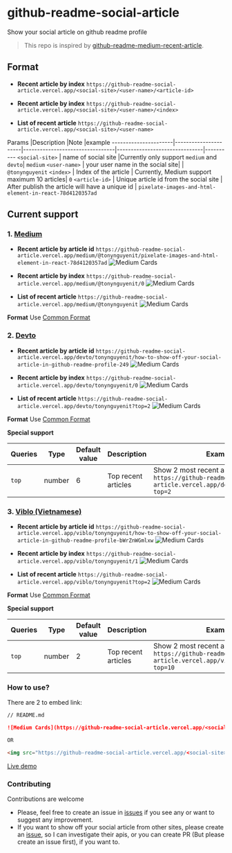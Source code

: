 # github-readme-social-article

Show your social article on github readme profile

> This repo is inspired by [github-readme-medium-recent-article](https://github.com/bxcodec/github-readme-medium-recent-article).

 ## Format
- **Recent article by index**
`https://github-readme-social-article.vercel.app/<social-site>/<user-name>/<article-id>`

- **Recent article by index**
`https://github-readme-social-article.vercel.app/<social-site>/<user-name>/<index>`

- **List of recent article**
`https://github-readme-social-article.vercel.app/<social-site>/<user-name>`

Params                |Description                      |Note                           |example
----------------------|----------------------|---------------------------------|-------------------------------|----------
`<social-site>`       | name of social site             |Currently only support `medium` and `devto`| `medium`
`<user-name>`         | your user name in the social site|                             | `@tonynguyenit`
`<index>`             | Index of the article         | Currently, Medium support maximum 10 articles| `0`
`<article-id>`        | Unique article id from the social site | After publish the article will have a unique id | `pixelate-images-and-html-element-in-react-78d4120357ad`

## Current support
### 1. [Medium](https://medium.com/)

- **Recent article by article id**
`https://github-readme-social-article.vercel.app/medium/@tonynguyenit/pixelate-images-and-html-element-in-react-78d4120357ad`
![Medium Cards](https://github-readme-social-article.vercel.app/medium/@tonynguyenit/pixelate-images-and-html-element-in-react-78d4120357ad)


- **Recent article by index**
`https://github-readme-social-article.vercel.app/medium/@tonynguyenit/0`
![Medium Cards](https://github-readme-social-article.vercel.app/medium/@tonynguyenit/0)

- **List of recent article**
`https://github-readme-social-article.vercel.app/medium/@tonynguyenit`
![Medium Cards](https://github-readme-social-article.vercel.app/medium/@tonynguyenit)

**Format**
Use [Common Format](#format)

### 2. [Devto](https://dev.to/)

- **Recent article by article id**
`https://github-readme-social-article.vercel.app/devto/tonynguyenit/how-to-show-off-your-social-article-in-github-readme-profile-249`
![Medium Cards](https://github-readme-social-article.vercel.app/devto/tonynguyenit/how-to-show-off-your-social-article-in-github-readme-profile-249)


- **Recent article by index**
`https://github-readme-social-article.vercel.app/devto/tonynguyenit/0`
![Medium Cards](https://github-readme-social-article.vercel.app/devto/tonynguyenit/0)

- **List of recent article**
`https://github-readme-social-article.vercel.app/devto/tonynguyenit?top=2`
![Medium Cards](https://github-readme-social-article.vercel.app/devto/tonynguyenit?top=2)

**Format**
Use [Common Format](#format)

**Special support**

Queries             | Type                 | Default value  | Description                    |Example
--------------------|----------------------|----------------|--------------------------------|--------------------------------------
`top`               | number               | 6              | Top recent articles            | Show 2 most recent articles `https://github-readme-social-article.vercel.app/devto/tonynguyenit?top=2`
### 3. [Viblo (Vietnamese)](https://viblo.asia/)

- **Recent article by article id**
`https://github-readme-social-article.vercel.app/viblo/tonynguyenit/how-to-show-off-your-social-article-in-github-readme-profile-bWrZnWGmlxw`
![Medium Cards](https://github-readme-social-article.vercel.app/viblo/tonynguyenit/how-to-show-off-your-social-article-in-github-readme-profile-bWrZnWGmlxw)


- **Recent article by index**
`https://github-readme-social-article.vercel.app/viblo/tonynguyenit/1`
![Medium Cards](https://github-readme-social-article.vercel.app/viblo/tonynguyenit/1)

- **List of recent article**
`https://github-readme-social-article.vercel.app/viblo/tonynguyenit?top=2`
![Medium Cards](https://github-readme-social-article.vercel.app/viblo/tonynguyenit?top=2)

**Format**
Use [Common Format](#format)

**Special support**

Queries             | Type                 | Default value  | Description                    |Example
--------------------|----------------------|----------------|--------------------------------|--------------------------------------
`top`               | number               | 2              | Top recent articles            | Show 2 most recent articles `https://github-readme-social-article.vercel.app/viblo/tonynguyenit?top=10`



### How to use?
There are 2 to embed link:

```md
// README.md

![Medium Cards](https://github-readme-social-article.vercel.app/<social-site>/<user-name>/<index>)

OR

<img src="https://github-readme-social-article.vercel.app/<social-site>/<user-name>/<index>">
```

[Live demo](https://github.com/tonynguyenit18)

### Contributing
Contributions are welcome
- Please, feel free to create an issue in [issues](https://github.com/tonynguyenit18/github-readme-social-article/issues) if you see any or want to suggest any improvement.
- If you want to show off your social article from other sites, please create an [issue](https://github.com/tonynguyenit18/github-readme-social-article/issues/new), so I can investigate their apis, or you can create PR (But please create an issue first), if you want to.





